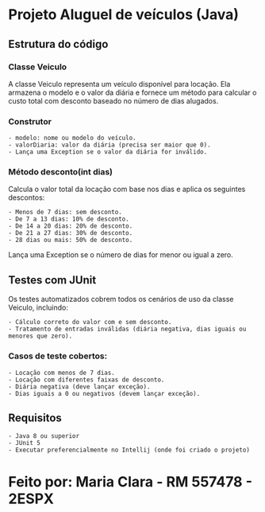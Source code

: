 # Projeto Aluguel de veículos (Java)

## Estrutura do código
### Classe Veiculo

A classe Veiculo representa um veículo disponível para locação. Ela armazena o modelo e o valor da diária e fornece um método para calcular o custo total com desconto baseado no número de dias alugados.

### Construtor

    - modelo: nome ou modelo do veículo.
    - valorDiaria: valor da diária (precisa ser maior que 0).
    - Lança uma Exception se o valor da diária for inválido.

### Método desconto(int dias)

Calcula o valor total da locação com base nos dias e aplica os seguintes descontos:

    - Menos de 7 dias: sem desconto.
    - De 7 a 13 dias: 10% de desconto.
    - De 14 a 20 dias: 20% de desconto.
    - De 21 a 27 dias: 30% de desconto.
    - 28 dias ou mais: 50% de desconto.
Lança uma Exception se o número de dias for menor ou igual a zero.

## Testes com JUnit

Os testes automatizados cobrem todos os cenários de uso da classe Veiculo, incluindo:

    - Cálculo correto do valor com e sem desconto.
    - Tratamento de entradas inválidas (diária negativa, dias iguais ou menores que zero).

### Casos de teste cobertos:

    - Locação com menos de 7 dias.
    - Locação com diferentes faixas de desconto.
    - Diária negativa (deve lançar exceção).
    - Dias iguais a 0 ou negativos (devem lançar exceção).

## Requisitos

    - Java 8 ou superior
    - JUnit 5
    - Executar preferencialmente no Intellij (onde foi criado o projeto)

# Feito por: Maria Clara - RM 557478 - 2ESPX
